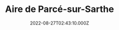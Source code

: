 ---
date: 2022-08-27T02:43:10.000Z
title: Aire de Parcé-sur-Sarthe
latitude: 47.80358026297148
longitude: -0.1676382343310506
category: checkin
---